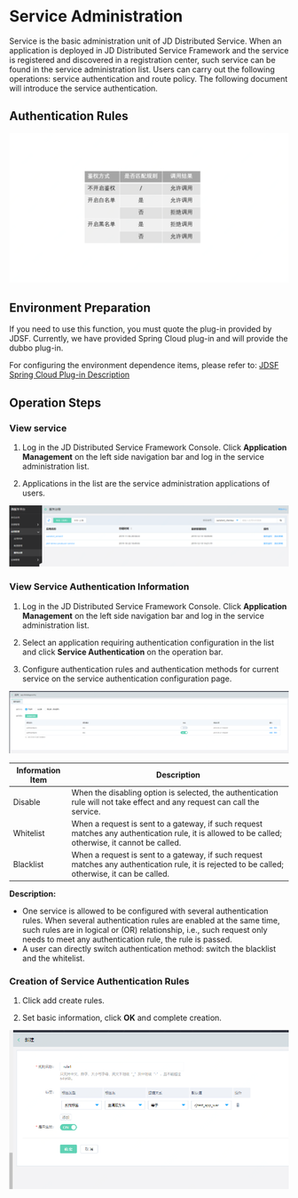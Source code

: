 #  Service Administration
Service is the basic administration unit of JD Distributed Service. When an application is deployed in JD Distributed Service Framework and the service is registered and discovered in a registration center, such service can be found in the service administration list. Users can carry out the following operations: service authentication and route policy. The following document will introduce the service authentication.

## Authentication Rules
![](../../../../../image/Internet-Middleware/JD-Distributed-Service-Framework/table-jq.png)


## Environment Preparation

If you need to use this function, you must quote the plug-in provided by JDSF. Currently, we have provided Spring Cloud plug-in and will provide the dubbo plug-in.

For configuring the environment dependence items, please refer to: [JDSF Spring Cloud Plug-in Description](../../Getting-Started/JDSF-Plugin.md)



## Operation Steps

### View service

1. Log in the JD Distributed Service Framework Console.	Click **Application Management** on the left side navigation bar and log in the service administration list.

2. Applications in the list are the service administration applications of users.

![](../../../../../image/Internet-Middleware/JD-Distributed-Service-Framework/ser-list-20191211.png)

### View Service Authentication Information

1. Log in the JD Distributed Service Framework Console.	Click **Application Management** on the left side navigation bar and log in the service administration list.

2. Select an application requiring authentication configuration in the list and click **Service Authentication** on the operation bar.

3. Configure authentication rules and authentication methods for current service on the service authentication configuration page.

![](../../../../../image/Internet-Middleware/JD-Distributed-Service-Framework/ser-ffjq-list.png)

| Information Item |Description |
|---|---|
| Disable | When the disabling option is selected, the authentication rule will not take effect and any request can call the service. |
| Whitelist | When a request is sent to a gateway, if such request matches any authentication rule, it is allowed to be called; otherwise, it cannot be called. |
| Blacklist | When a request is sent to a gateway, if such request matches any authentication rule, it is rejected to be called; otherwise, it can be called. |

**Description:**
-  One service is allowed to be configured with several authentication rules. When several authentication rules are enabled at the same time, such rules are in logical or (OR) relationship, i.e., such request only needs to meet any authentication rule, the rule is passed.
-  A user can directly switch authentication method: switch the blacklist and the whitelist.


### Creation of Service Authentication Rules
1. Click add create rules.

2. Set basic information, click **OK** and complete creation.

![](../../../../../image/Internet-Middleware/JD-Distributed-Service-Framework/ser-ffjq-add.png)




